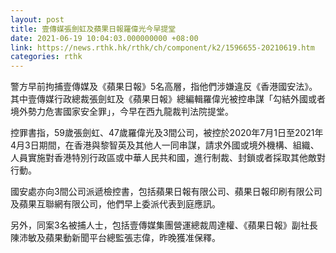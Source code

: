 ```yaml
---
layout: post
title: 壹傳媒張劍虹及蘋果日報羅偉光今早提堂
date: 2021-06-19 10:04:03.000000000 +08:00
link: https://news.rthk.hk/rthk/ch/component/k2/1596655-20210619.htm
categories: rthk
---
```


警方早前拘捕壹傳媒及《蘋果日報》5名高層，指他們涉嫌違反《香港國安法》。其中壹傳媒行政總裁張劍虹及《蘋果日報》總編輯羅偉光被控串謀「勾結外國或者境外勢力危害國家安全罪」，今早在西九龍裁判法院提堂。

控罪書指，59歲張劍虹、47歲羅偉光及3間公司，被控於2020年7月1日至2021年4月3日期間，在香港與黎智英及其他人一同串謀，請求外國或境外機構、組織、人員實施對香港特別行政區或中華人民共和國，進行制裁、封鎖或者採取其他敵對行動。

國安處亦向3間公司派遞檢控書，包括蘋果日報有限公司、蘋果日報印刷有限公司及蘋果互聯網有限公司，他們早上委派代表到庭應訊。

另外，同案3名被捕人士，包括壹傳媒集團營運總裁周達權、《蘋果日報》副社長陳沛敏及蘋果動新聞平台總監張志偉，昨晚獲准保釋。
